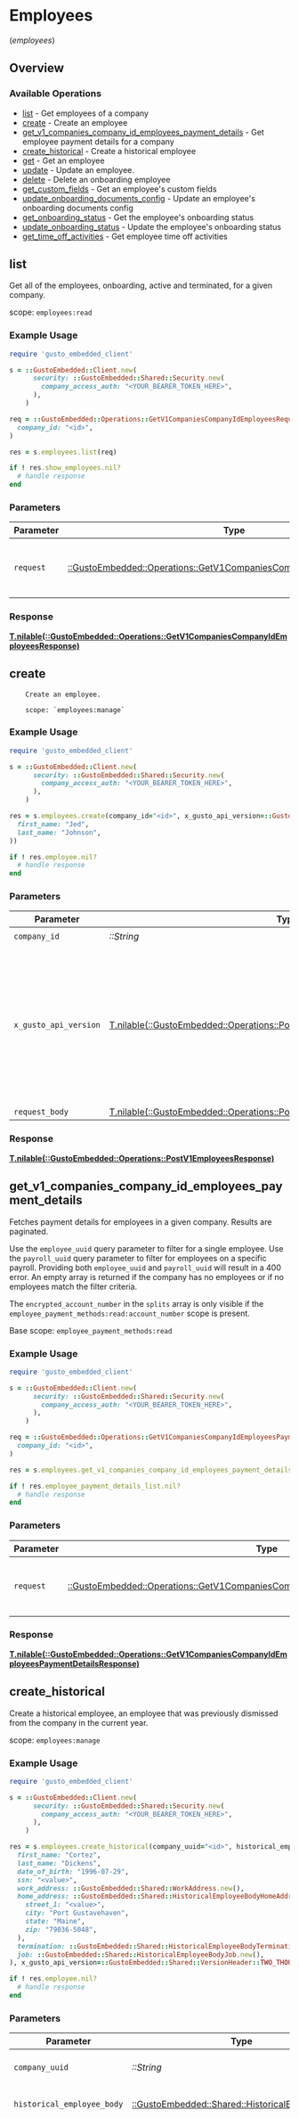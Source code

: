 # Employees
(*employees*)

## Overview

### Available Operations

* [list](#list) - Get employees of a company
* [create](#create) - Create an employee
* [get_v1_companies_company_id_employees_payment_details](#get_v1_companies_company_id_employees_payment_details) - Get employee payment details for a company
* [create_historical](#create_historical) - Create a historical employee
* [get](#get) - Get an employee
* [update](#update) - Update an employee.
* [delete](#delete) - Delete an onboarding employee
* [get_custom_fields](#get_custom_fields) - Get an employee's custom fields
* [update_onboarding_documents_config](#update_onboarding_documents_config) - Update an employee's onboarding documents config
* [get_onboarding_status](#get_onboarding_status) - Get the employee's onboarding status
* [update_onboarding_status](#update_onboarding_status) - Update the employee's onboarding status
* [get_time_off_activities](#get_time_off_activities) - Get employee time off activities

## list

Get all of the employees, onboarding, active and terminated, for a given company.

scope: `employees:read`


### Example Usage

```ruby
require 'gusto_embedded_client'

s = ::GustoEmbedded::Client.new(
      security: ::GustoEmbedded::Shared::Security.new(
        company_access_auth: "<YOUR_BEARER_TOKEN_HERE>",
      ),
    )

req = ::GustoEmbedded::Operations::GetV1CompaniesCompanyIdEmployeesRequest.new(
  company_id: "<id>",
)

res = s.employees.list(req)

if ! res.show_employees.nil?
  # handle response
end

```

### Parameters

| Parameter                                                                                                                                  | Type                                                                                                                                       | Required                                                                                                                                   | Description                                                                                                                                |
| ------------------------------------------------------------------------------------------------------------------------------------------ | ------------------------------------------------------------------------------------------------------------------------------------------ | ------------------------------------------------------------------------------------------------------------------------------------------ | ------------------------------------------------------------------------------------------------------------------------------------------ |
| `request`                                                                                                                                  | [::GustoEmbedded::Operations::GetV1CompaniesCompanyIdEmployeesRequest](../../models/operations/getv1companiescompanyidemployeesrequest.md) | :heavy_check_mark:                                                                                                                         | The request object to use for the request.                                                                                                 |

### Response

**[T.nilable(::GustoEmbedded::Operations::GetV1CompaniesCompanyIdEmployeesResponse)](../../models/operations/getv1companiescompanyidemployeesresponse.md)**



## create

        Create an employee.

        scope: `employees:manage`


### Example Usage

```ruby
require 'gusto_embedded_client'

s = ::GustoEmbedded::Client.new(
      security: ::GustoEmbedded::Shared::Security.new(
        company_access_auth: "<YOUR_BEARER_TOKEN_HERE>",
      ),
    )

res = s.employees.create(company_id="<id>", x_gusto_api_version=::GustoEmbedded::Operations::PostV1EmployeesHeaderXGustoAPIVersion::TWO_THOUSAND_AND_TWENTY_FIVE_06_15, request_body=::GustoEmbedded::Operations::PostV1EmployeesRequestBody.new(
  first_name: "Jed",
  last_name: "Johnson",
))

if ! res.employee.nil?
  # handle response
end

```

### Parameters

| Parameter                                                                                                                                                                                                                    | Type                                                                                                                                                                                                                         | Required                                                                                                                                                                                                                     | Description                                                                                                                                                                                                                  |
| ---------------------------------------------------------------------------------------------------------------------------------------------------------------------------------------------------------------------------- | ---------------------------------------------------------------------------------------------------------------------------------------------------------------------------------------------------------------------------- | ---------------------------------------------------------------------------------------------------------------------------------------------------------------------------------------------------------------------------- | ---------------------------------------------------------------------------------------------------------------------------------------------------------------------------------------------------------------------------- |
| `company_id`                                                                                                                                                                                                                 | *::String*                                                                                                                                                                                                                   | :heavy_check_mark:                                                                                                                                                                                                           | Company ID                                                                                                                                                                                                                   |
| `x_gusto_api_version`                                                                                                                                                                                                        | [T.nilable(::GustoEmbedded::Operations::PostV1EmployeesHeaderXGustoAPIVersion)](../../models/operations/postv1employeesheaderxgustoapiversion.md)                                                                            | :heavy_minus_sign:                                                                                                                                                                                                           | Determines the date-based API version associated with your API call. If none is provided, your application's [minimum API version](https://docs.gusto.com/embedded-payroll/docs/api-versioning#minimum-api-version) is used. |
| `request_body`                                                                                                                                                                                                               | [T.nilable(::GustoEmbedded::Operations::PostV1EmployeesRequestBody)](../../models/operations/postv1employeesrequestbody.md)                                                                                                  | :heavy_minus_sign:                                                                                                                                                                                                           | N/A                                                                                                                                                                                                                          |

### Response

**[T.nilable(::GustoEmbedded::Operations::PostV1EmployeesResponse)](../../models/operations/postv1employeesresponse.md)**



## get_v1_companies_company_id_employees_payment_details

Fetches payment details for employees in a given company. Results are paginated.

Use the `employee_uuid` query parameter to filter for a single employee.
Use the `payroll_uuid` query parameter to filter for employees on a specific payroll.
Providing both `employee_uuid` and `payroll_uuid` will result in a 400 error.
An empty array is returned if the company has no employees or if no employees match the filter criteria.

The `encrypted_account_number` in the `splits` array is only visible if the `employee_payment_methods:read:account_number` scope is present.

Base scope: `employee_payment_methods:read`

### Example Usage

```ruby
require 'gusto_embedded_client'

s = ::GustoEmbedded::Client.new(
      security: ::GustoEmbedded::Shared::Security.new(
        company_access_auth: "<YOUR_BEARER_TOKEN_HERE>",
      ),
    )

req = ::GustoEmbedded::Operations::GetV1CompaniesCompanyIdEmployeesPaymentDetailsRequest.new(
  company_id: "<id>",
)

res = s.employees.get_v1_companies_company_id_employees_payment_details(req)

if ! res.employee_payment_details_list.nil?
  # handle response
end

```

### Parameters

| Parameter                                                                                                                                                              | Type                                                                                                                                                                   | Required                                                                                                                                                               | Description                                                                                                                                                            |
| ---------------------------------------------------------------------------------------------------------------------------------------------------------------------- | ---------------------------------------------------------------------------------------------------------------------------------------------------------------------- | ---------------------------------------------------------------------------------------------------------------------------------------------------------------------- | ---------------------------------------------------------------------------------------------------------------------------------------------------------------------- |
| `request`                                                                                                                                                              | [::GustoEmbedded::Operations::GetV1CompaniesCompanyIdEmployeesPaymentDetailsRequest](../../models/operations/getv1companiescompanyidemployeespaymentdetailsrequest.md) | :heavy_check_mark:                                                                                                                                                     | The request object to use for the request.                                                                                                                             |

### Response

**[T.nilable(::GustoEmbedded::Operations::GetV1CompaniesCompanyIdEmployeesPaymentDetailsResponse)](../../models/operations/getv1companiescompanyidemployeespaymentdetailsresponse.md)**



## create_historical

Create a historical employee, an employee that was previously dismissed from the company in the current year.

scope: `employees:manage`

### Example Usage

```ruby
require 'gusto_embedded_client'

s = ::GustoEmbedded::Client.new(
      security: ::GustoEmbedded::Shared::Security.new(
        company_access_auth: "<YOUR_BEARER_TOKEN_HERE>",
      ),
    )

res = s.employees.create_historical(company_uuid="<id>", historical_employee_body=::GustoEmbedded::Shared::HistoricalEmployeeBody.new(
  first_name: "Cortez",
  last_name: "Dickens",
  date_of_birth: "1996-07-29",
  ssn: "<value>",
  work_address: ::GustoEmbedded::Shared::WorkAddress.new(),
  home_address: ::GustoEmbedded::Shared::HistoricalEmployeeBodyHomeAddress.new(
    street_1: "<value>",
    city: "Port Gustavehaven",
    state: "Maine",
    zip: "79036-5048",
  ),
  termination: ::GustoEmbedded::Shared::HistoricalEmployeeBodyTermination.new(),
  job: ::GustoEmbedded::Shared::HistoricalEmployeeBodyJob.new(),
), x_gusto_api_version=::GustoEmbedded::Shared::VersionHeader::TWO_THOUSAND_AND_TWENTY_FIVE_06_15)

if ! res.employee.nil?
  # handle response
end

```

### Parameters

| Parameter                                                                                                                                                                                                                    | Type                                                                                                                                                                                                                         | Required                                                                                                                                                                                                                     | Description                                                                                                                                                                                                                  |
| ---------------------------------------------------------------------------------------------------------------------------------------------------------------------------------------------------------------------------- | ---------------------------------------------------------------------------------------------------------------------------------------------------------------------------------------------------------------------------- | ---------------------------------------------------------------------------------------------------------------------------------------------------------------------------------------------------------------------------- | ---------------------------------------------------------------------------------------------------------------------------------------------------------------------------------------------------------------------------- |
| `company_uuid`                                                                                                                                                                                                               | *::String*                                                                                                                                                                                                                   | :heavy_check_mark:                                                                                                                                                                                                           | The UUID of the company                                                                                                                                                                                                      |
| `historical_employee_body`                                                                                                                                                                                                   | [::GustoEmbedded::Shared::HistoricalEmployeeBody](../../models/shared/historicalemployeebody.md)                                                                                                                             | :heavy_check_mark:                                                                                                                                                                                                           | Create a historical employee.                                                                                                                                                                                                |
| `x_gusto_api_version`                                                                                                                                                                                                        | [T.nilable(::GustoEmbedded::Shared::VersionHeader)](../../models/shared/versionheader.md)                                                                                                                                    | :heavy_minus_sign:                                                                                                                                                                                                           | Determines the date-based API version associated with your API call. If none is provided, your application's [minimum API version](https://docs.gusto.com/embedded-payroll/docs/api-versioning#minimum-api-version) is used. |

### Response

**[T.nilable(::GustoEmbedded::Operations::PostV1HistoricalEmployeesResponse)](../../models/operations/postv1historicalemployeesresponse.md)**



## get

Get an employee.

scope: `employees:read`


### Example Usage

```ruby
require 'gusto_embedded_client'

s = ::GustoEmbedded::Client.new(
      security: ::GustoEmbedded::Shared::Security.new(
        company_access_auth: "<YOUR_BEARER_TOKEN_HERE>",
      ),
    )

res = s.employees.get(employee_id="<id>", x_gusto_api_version=::GustoEmbedded::Operations::GetV1EmployeesHeaderXGustoAPIVersion::TWO_THOUSAND_AND_TWENTY_FIVE_06_15, include=[
  ::GustoEmbedded::Operations::QueryParamInclude::CUSTOM_FIELDS,
])

if ! res.employee.nil?
  # handle response
end

```

### Parameters

| Parameter                                                                                                                                                                                                                    | Type                                                                                                                                                                                                                         | Required                                                                                                                                                                                                                     | Description                                                                                                                                                                                                                  |
| ---------------------------------------------------------------------------------------------------------------------------------------------------------------------------------------------------------------------------- | ---------------------------------------------------------------------------------------------------------------------------------------------------------------------------------------------------------------------------- | ---------------------------------------------------------------------------------------------------------------------------------------------------------------------------------------------------------------------------- | ---------------------------------------------------------------------------------------------------------------------------------------------------------------------------------------------------------------------------- |
| `employee_id`                                                                                                                                                                                                                | *::String*                                                                                                                                                                                                                   | :heavy_check_mark:                                                                                                                                                                                                           | The UUID of the employee                                                                                                                                                                                                     |
| `x_gusto_api_version`                                                                                                                                                                                                        | [T.nilable(::GustoEmbedded::Operations::GetV1EmployeesHeaderXGustoAPIVersion)](../../models/operations/getv1employeesheaderxgustoapiversion.md)                                                                              | :heavy_minus_sign:                                                                                                                                                                                                           | Determines the date-based API version associated with your API call. If none is provided, your application's [minimum API version](https://docs.gusto.com/embedded-payroll/docs/api-versioning#minimum-api-version) is used. |
| `include`                                                                                                                                                                                                                    | T::Array<[::GustoEmbedded::Operations::QueryParamInclude](../../models/operations/queryparaminclude.md)>                                                                                                                     | :heavy_minus_sign:                                                                                                                                                                                                           | Include the requested attribute(s) in each employee response. Multiple options are comma separated.                                                                                                                          |

### Response

**[T.nilable(::GustoEmbedded::Operations::GetV1EmployeesResponse)](../../models/operations/getv1employeesresponse.md)**



## update

Update an employee.

scope: `employees:write`


### Example Usage

```ruby
require 'gusto_embedded_client'

s = ::GustoEmbedded::Client.new(
      security: ::GustoEmbedded::Shared::Security.new(
        company_access_auth: "<YOUR_BEARER_TOKEN_HERE>",
      ),
    )

res = s.employees.update(employee_id="<id>", request_body=::GustoEmbedded::Operations::PutV1EmployeesRequestBody.new(
  version: "56d00c178bc7393b2a206ed6a86afcb4",
  first_name: "Weezy",
  middle_initial: "F",
  last_name: "Baby",
  email: "tunechi@cashmoneyrecords.com",
  date_of_birth: "1991-01-31",
  ssn: "824920233",
  work_email: "new.partner.work@example.com",
), x_gusto_api_version=::GustoEmbedded::Operations::PutV1EmployeesHeaderXGustoAPIVersion::TWO_THOUSAND_AND_TWENTY_FIVE_06_15)

if ! res.employee.nil?
  # handle response
end

```

### Parameters

| Parameter                                                                                                                                                                                                                    | Type                                                                                                                                                                                                                         | Required                                                                                                                                                                                                                     | Description                                                                                                                                                                                                                  |
| ---------------------------------------------------------------------------------------------------------------------------------------------------------------------------------------------------------------------------- | ---------------------------------------------------------------------------------------------------------------------------------------------------------------------------------------------------------------------------- | ---------------------------------------------------------------------------------------------------------------------------------------------------------------------------------------------------------------------------- | ---------------------------------------------------------------------------------------------------------------------------------------------------------------------------------------------------------------------------- |
| `employee_id`                                                                                                                                                                                                                | *::String*                                                                                                                                                                                                                   | :heavy_check_mark:                                                                                                                                                                                                           | The UUID of the employee                                                                                                                                                                                                     |
| `request_body`                                                                                                                                                                                                               | [::GustoEmbedded::Operations::PutV1EmployeesRequestBody](../../models/operations/putv1employeesrequestbody.md)                                                                                                               | :heavy_check_mark:                                                                                                                                                                                                           | N/A                                                                                                                                                                                                                          |
| `x_gusto_api_version`                                                                                                                                                                                                        | [T.nilable(::GustoEmbedded::Operations::PutV1EmployeesHeaderXGustoAPIVersion)](../../models/operations/putv1employeesheaderxgustoapiversion.md)                                                                              | :heavy_minus_sign:                                                                                                                                                                                                           | Determines the date-based API version associated with your API call. If none is provided, your application's [minimum API version](https://docs.gusto.com/embedded-payroll/docs/api-versioning#minimum-api-version) is used. |

### Response

**[T.nilable(::GustoEmbedded::Operations::PutV1EmployeesResponse)](../../models/operations/putv1employeesresponse.md)**



## delete

Use this endpoint to delete an employee who is in onboarding. Deleting
an onboarded employee is not allowed and will return a 422 response. Please check out the Terminations api
if you need to terminate an onboarded employee.

scope: `employees:manage`


### Example Usage

```ruby
require 'gusto_embedded_client'

s = ::GustoEmbedded::Client.new(
      security: ::GustoEmbedded::Shared::Security.new(
        company_access_auth: "<YOUR_BEARER_TOKEN_HERE>",
      ),
    )

res = s.employees.delete(employee_id="<id>", x_gusto_api_version=::GustoEmbedded::Operations::DeleteV1EmployeeHeaderXGustoAPIVersion::TWO_THOUSAND_AND_TWENTY_FIVE_06_15)

if res.status_code == 200
  # handle response
end

```

### Parameters

| Parameter                                                                                                                                                                                                                    | Type                                                                                                                                                                                                                         | Required                                                                                                                                                                                                                     | Description                                                                                                                                                                                                                  |
| ---------------------------------------------------------------------------------------------------------------------------------------------------------------------------------------------------------------------------- | ---------------------------------------------------------------------------------------------------------------------------------------------------------------------------------------------------------------------------- | ---------------------------------------------------------------------------------------------------------------------------------------------------------------------------------------------------------------------------- | ---------------------------------------------------------------------------------------------------------------------------------------------------------------------------------------------------------------------------- |
| `employee_id`                                                                                                                                                                                                                | *::String*                                                                                                                                                                                                                   | :heavy_check_mark:                                                                                                                                                                                                           | The UUID of the employee                                                                                                                                                                                                     |
| `x_gusto_api_version`                                                                                                                                                                                                        | [T.nilable(::GustoEmbedded::Operations::DeleteV1EmployeeHeaderXGustoAPIVersion)](../../models/operations/deletev1employeeheaderxgustoapiversion.md)                                                                          | :heavy_minus_sign:                                                                                                                                                                                                           | Determines the date-based API version associated with your API call. If none is provided, your application's [minimum API version](https://docs.gusto.com/embedded-payroll/docs/api-versioning#minimum-api-version) is used. |

### Response

**[T.nilable(::GustoEmbedded::Operations::DeleteV1EmployeeResponse)](../../models/operations/deletev1employeeresponse.md)**



## get_custom_fields

Returns a list of the employee's custom fields.

scope: `employees:read`

### Example Usage

```ruby
require 'gusto_embedded_client'

s = ::GustoEmbedded::Client.new(
      security: ::GustoEmbedded::Shared::Security.new(
        company_access_auth: "<YOUR_BEARER_TOKEN_HERE>",
      ),
    )

res = s.employees.get_custom_fields(employee_id="<id>", page=653170, per=309220, x_gusto_api_version=::GustoEmbedded::Shared::VersionHeader::TWO_THOUSAND_AND_TWENTY_FIVE_06_15)

if ! res.object.nil?
  # handle response
end

```

### Parameters

| Parameter                                                                                                                                                                                                                    | Type                                                                                                                                                                                                                         | Required                                                                                                                                                                                                                     | Description                                                                                                                                                                                                                  |
| ---------------------------------------------------------------------------------------------------------------------------------------------------------------------------------------------------------------------------- | ---------------------------------------------------------------------------------------------------------------------------------------------------------------------------------------------------------------------------- | ---------------------------------------------------------------------------------------------------------------------------------------------------------------------------------------------------------------------------- | ---------------------------------------------------------------------------------------------------------------------------------------------------------------------------------------------------------------------------- |
| `employee_id`                                                                                                                                                                                                                | *::String*                                                                                                                                                                                                                   | :heavy_check_mark:                                                                                                                                                                                                           | The UUID of the employee                                                                                                                                                                                                     |
| `page`                                                                                                                                                                                                                       | *T.nilable(::Integer)*                                                                                                                                                                                                       | :heavy_minus_sign:                                                                                                                                                                                                           | The page that is requested. When unspecified, will load all objects unless endpoint forces pagination.                                                                                                                       |
| `per`                                                                                                                                                                                                                        | *T.nilable(::Integer)*                                                                                                                                                                                                       | :heavy_minus_sign:                                                                                                                                                                                                           | Number of objects per page. For majority of endpoints will default to 25                                                                                                                                                     |
| `x_gusto_api_version`                                                                                                                                                                                                        | [T.nilable(::GustoEmbedded::Shared::VersionHeader)](../../models/shared/versionheader.md)                                                                                                                                    | :heavy_minus_sign:                                                                                                                                                                                                           | Determines the date-based API version associated with your API call. If none is provided, your application's [minimum API version](https://docs.gusto.com/embedded-payroll/docs/api-versioning#minimum-api-version) is used. |

### Response

**[T.nilable(::GustoEmbedded::Operations::GetV1EmployeesEmployeeIdCustomFieldsResponse)](../../models/operations/getv1employeesemployeeidcustomfieldsresponse.md)**



## update_onboarding_documents_config

Indicate whether to include the Form I-9 for an employee during the onboarding process.

scope: `employees:manage`

### Example Usage

```ruby
require 'gusto_embedded_client'

s = ::GustoEmbedded::Client.new(
      security: ::GustoEmbedded::Shared::Security.new(
        company_access_auth: "<YOUR_BEARER_TOKEN_HERE>",
      ),
    )

res = s.employees.update_onboarding_documents_config(employee_id="<id>", request_body=::GustoEmbedded::Operations::PutV1EmployeesEmployeeIdOnboardingDocumentsConfigRequestBody.new(), x_gusto_api_version=::GustoEmbedded::Shared::VersionHeader::TWO_THOUSAND_AND_TWENTY_FIVE_06_15)

if ! res.employee_onboarding_document.nil?
  # handle response
end

```

### Parameters

| Parameter                                                                                                                                                                                                                    | Type                                                                                                                                                                                                                         | Required                                                                                                                                                                                                                     | Description                                                                                                                                                                                                                  |
| ---------------------------------------------------------------------------------------------------------------------------------------------------------------------------------------------------------------------------- | ---------------------------------------------------------------------------------------------------------------------------------------------------------------------------------------------------------------------------- | ---------------------------------------------------------------------------------------------------------------------------------------------------------------------------------------------------------------------------- | ---------------------------------------------------------------------------------------------------------------------------------------------------------------------------------------------------------------------------- |
| `employee_id`                                                                                                                                                                                                                | *::String*                                                                                                                                                                                                                   | :heavy_check_mark:                                                                                                                                                                                                           | The UUID of the employee                                                                                                                                                                                                     |
| `request_body`                                                                                                                                                                                                               | [::GustoEmbedded::Operations::PutV1EmployeesEmployeeIdOnboardingDocumentsConfigRequestBody](../../models/operations/putv1employeesemployeeidonboardingdocumentsconfigrequestbody.md)                                         | :heavy_check_mark:                                                                                                                                                                                                           | N/A                                                                                                                                                                                                                          |
| `x_gusto_api_version`                                                                                                                                                                                                        | [T.nilable(::GustoEmbedded::Shared::VersionHeader)](../../models/shared/versionheader.md)                                                                                                                                    | :heavy_minus_sign:                                                                                                                                                                                                           | Determines the date-based API version associated with your API call. If none is provided, your application's [minimum API version](https://docs.gusto.com/embedded-payroll/docs/api-versioning#minimum-api-version) is used. |

### Response

**[T.nilable(::GustoEmbedded::Operations::PutV1EmployeesEmployeeIdOnboardingDocumentsConfigResponse)](../../models/operations/putv1employeesemployeeidonboardingdocumentsconfigresponse.md)**



## get_onboarding_status

# Description
Retrieves an employee's onboarding status. The data returned helps inform the required onboarding steps and respective completion status.

scope: `employees:read`

## onboarding_status

### Admin-facilitated onboarding
| onboarding_status | Description |
|:------------------|------------:|
| `admin_onboarding_incomplete` | Admin needs to complete the full employee-onboarding. |
| `onboarding_completed` | Employee has been fully onboarded and verified. |

### Employee self-onboarding
| onboarding_status | Description |
|:------------------|------------:|
| `admin_onboarding_incomplete` | Admin needs to enter basic information about the employee. |
| `self_onboarding_pending_invite` | Admin has the intention to invite the employee to self-onboard (e.g., marking a checkbox), but the system has not yet sent the invitation. |
| `self_onboarding_invited` | Employee has been sent an invitation to self-onboard. |
| `self_onboarding_invited_started` | Employee has started the self-onboarding process. |
| `self_onboarding_invited_overdue` | Employee's start date has passed, and employee has still not completed self-onboarding. |
| `self_onboarding_completed_by_employee` | Employee has completed entering in their information. The status should be updated via API to "self_onboarding_awaiting_admin_review" from here, once the Admin has started reviewing. |
| `self_onboarding_awaiting_admin_review` | Admin has started to verify the employee's information. |
| `onboarding_completed` | Employee has been fully onboarded and verified. |

## onboarding_steps

| onboarding_steps | Requirement(s) to be completed |
|:-----------------|-------------------------------:|
| `personal_details` | Add employee's first name, last name, email, date of birth, social security number |
| `compensation_details` | Associate employee to a job & compensation. |
| `add_work_address` | Add employee work address. |
| `add_home_address` | Add employee home address. |
| `federal_tax_setup` | Set up federal tax withholdings. |
| `state_tax_setup` | Set up state tax withholdings. |
| `direct_deposit_setup` | (optional) Set up employee's direct deposit. |
| `employee_form_signing` | Employee forms (e.g., W4, direct deposit authorization) are generated & signed. |
| `file_new_hire_report` | File a new hire report for this employee. |
| `admin_review` | Admin reviews & confirms employee details (only required for Employee self-onboarding) |


### Example Usage

```ruby
require 'gusto_embedded_client'

s = ::GustoEmbedded::Client.new(
      security: ::GustoEmbedded::Shared::Security.new(
        company_access_auth: "<YOUR_BEARER_TOKEN_HERE>",
      ),
    )

res = s.employees.get_onboarding_status(employee_id="<id>", x_gusto_api_version=::GustoEmbedded::Operations::GetV1EmployeesEmployeeIdOnboardingStatusHeaderXGustoAPIVersion::TWO_THOUSAND_AND_TWENTY_FIVE_06_15)

if ! res.employee_onboarding_status.nil?
  # handle response
end

```

### Parameters

| Parameter                                                                                                                                                                                                                    | Type                                                                                                                                                                                                                         | Required                                                                                                                                                                                                                     | Description                                                                                                                                                                                                                  |
| ---------------------------------------------------------------------------------------------------------------------------------------------------------------------------------------------------------------------------- | ---------------------------------------------------------------------------------------------------------------------------------------------------------------------------------------------------------------------------- | ---------------------------------------------------------------------------------------------------------------------------------------------------------------------------------------------------------------------------- | ---------------------------------------------------------------------------------------------------------------------------------------------------------------------------------------------------------------------------- |
| `employee_id`                                                                                                                                                                                                                | *::String*                                                                                                                                                                                                                   | :heavy_check_mark:                                                                                                                                                                                                           | The UUID of the employee                                                                                                                                                                                                     |
| `x_gusto_api_version`                                                                                                                                                                                                        | [T.nilable(::GustoEmbedded::Operations::GetV1EmployeesEmployeeIdOnboardingStatusHeaderXGustoAPIVersion)](../../models/operations/getv1employeesemployeeidonboardingstatusheaderxgustoapiversion.md)                          | :heavy_minus_sign:                                                                                                                                                                                                           | Determines the date-based API version associated with your API call. If none is provided, your application's [minimum API version](https://docs.gusto.com/embedded-payroll/docs/api-versioning#minimum-api-version) is used. |

### Response

**[T.nilable(::GustoEmbedded::Operations::GetV1EmployeesEmployeeIdOnboardingStatusResponse)](../../models/operations/getv1employeesemployeeidonboardingstatusresponse.md)**



## update_onboarding_status

        scope: `employees:manage`

        Updates an employee's onboarding status.
        Below is a list of valid onboarding status changes depending on the intended action to be performed on behalf of the employee.

        | Action | current onboarding_status | new onboarding_status |
        |:------------------|:------------:|----------:|
        | Mark an employee as self-onboarding | `admin_onboarding_incomplete` | `self_onboarding_pending_invite` |
        | Invite an employee to self-onboard | `admin_onboarding_incomplete` or `self_onboarding_pending_invite` | `self_onboarding_invited` |
        | Cancel an employee's self-onboarding | `self_onboarding_invited` or `self_onboarding_pending_invite` | `admin_onboarding_incomplete` |
        | Review an employee's self-onboarded info | `self_onboarding_completed_by_employee` | `self_onboarding_awaiting_admin_review` |
        | Finish an employee's onboarding | `admin_onboarding_incomplete` or `self_onboarding_awaiting_admin_review` | `onboarding_completed` |


### Example Usage

```ruby
require 'gusto_embedded_client'

s = ::GustoEmbedded::Client.new(
      security: ::GustoEmbedded::Shared::Security.new(
        company_access_auth: "<YOUR_BEARER_TOKEN_HERE>",
      ),
    )

res = s.employees.update_onboarding_status(employee_id="<id>", request_body=::GustoEmbedded::Operations::PutV1EmployeesEmployeeIdOnboardingStatusRequestBody.new(
  onboarding_status: ::GustoEmbedded::Operations::OnboardingStatus::SELF_ONBOARDING_INVITED_STARTED,
), x_gusto_api_version=::GustoEmbedded::Operations::PutV1EmployeesEmployeeIdOnboardingStatusHeaderXGustoAPIVersion::TWO_THOUSAND_AND_TWENTY_FIVE_06_15)

if ! res.employee_onboarding_status.nil?
  # handle response
end

```

### Parameters

| Parameter                                                                                                                                                                                                                    | Type                                                                                                                                                                                                                         | Required                                                                                                                                                                                                                     | Description                                                                                                                                                                                                                  |
| ---------------------------------------------------------------------------------------------------------------------------------------------------------------------------------------------------------------------------- | ---------------------------------------------------------------------------------------------------------------------------------------------------------------------------------------------------------------------------- | ---------------------------------------------------------------------------------------------------------------------------------------------------------------------------------------------------------------------------- | ---------------------------------------------------------------------------------------------------------------------------------------------------------------------------------------------------------------------------- |
| `employee_id`                                                                                                                                                                                                                | *::String*                                                                                                                                                                                                                   | :heavy_check_mark:                                                                                                                                                                                                           | The UUID of the employee                                                                                                                                                                                                     |
| `request_body`                                                                                                                                                                                                               | [::GustoEmbedded::Operations::PutV1EmployeesEmployeeIdOnboardingStatusRequestBody](../../models/operations/putv1employeesemployeeidonboardingstatusrequestbody.md)                                                           | :heavy_check_mark:                                                                                                                                                                                                           | N/A                                                                                                                                                                                                                          |
| `x_gusto_api_version`                                                                                                                                                                                                        | [T.nilable(::GustoEmbedded::Operations::PutV1EmployeesEmployeeIdOnboardingStatusHeaderXGustoAPIVersion)](../../models/operations/putv1employeesemployeeidonboardingstatusheaderxgustoapiversion.md)                          | :heavy_minus_sign:                                                                                                                                                                                                           | Determines the date-based API version associated with your API call. If none is provided, your application's [minimum API version](https://docs.gusto.com/embedded-payroll/docs/api-versioning#minimum-api-version) is used. |

### Response

**[T.nilable(::GustoEmbedded::Operations::PutV1EmployeesEmployeeIdOnboardingStatusResponse)](../../models/operations/putv1employeesemployeeidonboardingstatusresponse.md)**



## get_time_off_activities

Get employee time off activities.

scope: `employee_time_off_activities:read`

### Example Usage

```ruby
require 'gusto_embedded_client'

s = ::GustoEmbedded::Client.new(
      security: ::GustoEmbedded::Shared::Security.new(
        company_access_auth: "<YOUR_BEARER_TOKEN_HERE>",
      ),
    )

res = s.employees.get_time_off_activities(employee_uuid="<id>", time_off_type="<value>", x_gusto_api_version=::GustoEmbedded::Shared::VersionHeader::TWO_THOUSAND_AND_TWENTY_FIVE_06_15)

if ! res.time_off_activity.nil?
  # handle response
end

```

### Parameters

| Parameter                                                                                                                                                                                                                    | Type                                                                                                                                                                                                                         | Required                                                                                                                                                                                                                     | Description                                                                                                                                                                                                                  |
| ---------------------------------------------------------------------------------------------------------------------------------------------------------------------------------------------------------------------------- | ---------------------------------------------------------------------------------------------------------------------------------------------------------------------------------------------------------------------------- | ---------------------------------------------------------------------------------------------------------------------------------------------------------------------------------------------------------------------------- | ---------------------------------------------------------------------------------------------------------------------------------------------------------------------------------------------------------------------------- |
| `employee_uuid`                                                                                                                                                                                                              | *::String*                                                                                                                                                                                                                   | :heavy_check_mark:                                                                                                                                                                                                           | The UUID of the employee                                                                                                                                                                                                     |
| `time_off_type`                                                                                                                                                                                                              | *::String*                                                                                                                                                                                                                   | :heavy_check_mark:                                                                                                                                                                                                           | The time off type name you want to query data for. ex: 'sick' or 'vacation'                                                                                                                                                  |
| `x_gusto_api_version`                                                                                                                                                                                                        | [T.nilable(::GustoEmbedded::Shared::VersionHeader)](../../models/shared/versionheader.md)                                                                                                                                    | :heavy_minus_sign:                                                                                                                                                                                                           | Determines the date-based API version associated with your API call. If none is provided, your application's [minimum API version](https://docs.gusto.com/embedded-payroll/docs/api-versioning#minimum-api-version) is used. |

### Response

**[T.nilable(::GustoEmbedded::Operations::GetVersionEmployeesTimeOffActivitiesResponse)](../../models/operations/getversionemployeestimeoffactivitiesresponse.md)**

